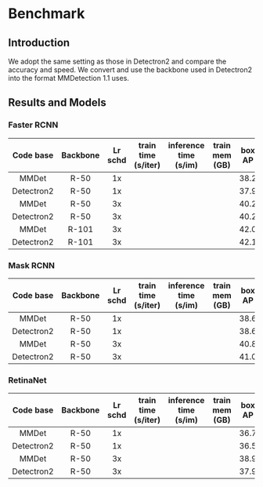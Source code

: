 # Benchmark

## Introduction

We adopt the same setting as those in Detectron2 and compare the accuracy and speed. We convert and use the backbone used in Detectron2 into the format MMDetection 1.1 uses.


## Results and Models

### Faster RCNN
|Code base| Backbone  | Lr schd |train time (s/iter)|inference time (s/im)|train mem (GB) | box AP | Download |
|:------:|:-----:|:----:|:-----:|:-----:|:-------:|:------:|:--------:|
|MMDet| R-50      | 1x      |     |   |   | 38.2  |     -    |
|Detectron2| R-50      | 1x      |     |   |   | 37.9   |     -    |
|MMDet | R-50      | 3x      |     |   |   | 40.2   |     -    |
|Detectron2| R-50      | 3x      |     |   |   | 40.2   |     -    |
|MMDet | R-101      | 3x      |     |   |   | 42.0   |     -    |
|Detectron2| R-101      | 3x      |     |   |   | 42.1   |     -    |

### Mask RCNN
|Code base| Backbone  | Lr schd |train time (s/iter)|inference time (s/im)|train mem (GB) | box AP | mask AP | Download |
|:------:|:-----:|:----:|:-----:|:-----:|:-------:|:------:|:------:|:------:|
|MMDet| R-50      | 1x      |     |   |   | 38.6  |35.2|     -    |
|Detectron2| R-50      | 1x      |     |   |   | 38.6   |35.2|     -    |
|MMDet | R-50      | 3x      |     |   |   | 40.8|36.8  |   -    |
|Detectron2| R-50      | 3x      |     |   |   | 41.0   |37.2|     -    |

### RetinaNet
|Code base| Backbone  | Lr schd |train time (s/iter)|inference time (s/im)|train mem (GB) | box AP | Download |
|:------:|:-----:|:----:|:-----:|:-----:|:-------:|:------:|:--------:|
|MMDet| R-50      | 1x      |     |   |   | 36.7  |     -    |
|Detectron2| R-50      | 1x      |     |   |   | 36.5   |     -    |
|MMDet | R-50      | 3x      |     |   |   |38.9|     -    |
|Detectron2| R-50      | 3x      |     |   |  |37.9|     -    |
